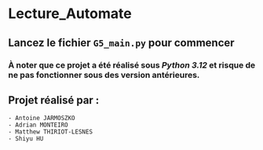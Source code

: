 # Lecture_Automate

## Lancez le fichier `G5_main.py` pour commencer

### À noter que ce projet a été réalisé sous _Python 3.12_ et risque de ne pas fonctionner sous des version antérieures.

## Projet réalisé par :
    - Antoine JARMOSZKO
    - Adrian MONTEIRO
    - Matthew THIRIOT-LESNES
    - Shiyu HU
